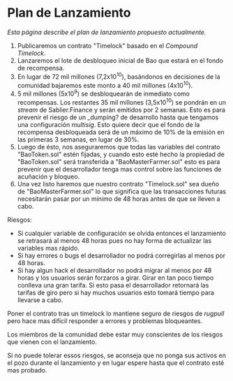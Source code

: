 # Plan de Lanzamiento

_Esta página describe el plan de lanzamiento propuesto actualmente._

1. Publicaremos un contrato "Timelock" basado en el _Compound Timelock_.
2. Lanzaremos el lote de desbloqueo inicial de Bao que estará en el fondo de recompensa.
  1. En lugar de 72 mil millones (7,2x10<sup>10</sup>), basándonos en decisiones de la comunidad bajaremos este monto a 40 mil millones (4x10<sup>10</sup>).
  2. 5 mil millones (5x10<sup>9</sup>) se desbloquearán de inmediato como recompensas. Los restantes 35 mil millones (3,5x10<sup>10</sup>) se pondrán en un _stream_ de Sablier.Finance y serán emitidos por 2 semanas. Esto es para prevenir el riesgo de un _dumping? de desarrollo hasta que tengamos una configuración _multisig_. Esto quiere decir que el fondo de la recompensa desbloqueada será de un máximo de 10% de la emisión en las primeras 3 semanas, en lugar de 30%.
3. Luego de ésto, nos aseguraremos que todas las variables del contrato "BaoToken.sol" estén fijadas, y cuando esto esté hecho la propiedad de "BaoToken.sol" será transferida a "BaoMasterFarmer.sol" esto es para prevenir que el desarrollador tenga mas control sobre las funciones de acuñación y bloqueo.
4. Una vez listo haremos que nuestro contrato "Timelock.sol" sea dueño de "BaoMasterFarmer.sol" lo que significa que las transacciones futuras necesitarán pasar por un mínimo de 48 horas antes de que se lleven a cabo.

Riesgos:

* Si cualquier variable de configuración se olvida entonces el lanzamiento se retrasará al menos 48 horas pues no hay forma de actualizar las variables mas rápido.
* Si hay errores o bugs el desarrollador no podrá corregirlas al menos por 48 horas.
* Si hay algun hack el desarrollador no podrá migrar al menos por 48 horas y los usuarios serán forzaros a girar. Girar en tan poco tiempo conlleva una gran tarifa. Si esto pasa el desarrollador retornará las tarifas de giro pero si hay muchos usuarios esto tomará tiempo para llevarse a cabo.

Poner el contrato tras un timelock lo mantiene seguro de riesgos de _rugpull_ pero hace mas difícil responder a errores y problemas bloqueantes.


Los miembros de la comunidad debe estar muy conscientes de los riesgos que vienen con el lanzamiento.

Si no puede tolerar essos riesgos, se aconseja que no ponga sus activos en el pozo durante el lanzamiento y en lugar espere hasta que el contrato esté mas probado.
